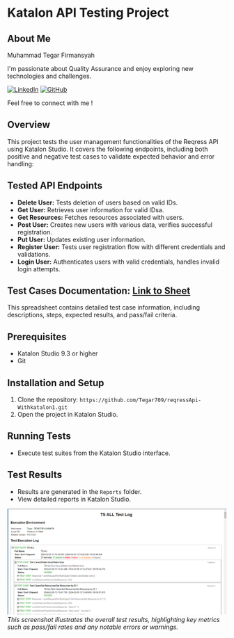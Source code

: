 # Katalon API Testing Project
## About Me

Muhammad Tegar Firmansyah 

I'm passionate about Quality Assurance and enjoy exploring new technologies and challenges.

[![LinkedIn](https://img.shields.io/badge/-Muhammad%20Tegar%20Firmansyah-white?style=for-the-badge&logo=linkedin&logoColor=blue)]((https://www.linkedin.com/in/muhtegar709/))
[![GitHub](https://img.shields.io/badge/-Muhammad%20Tegar%20Firmansyah-white?style=for-the-badge&logo=github&logoColor=black)](https://github.com/Tegar709)

Feel free to connect with me !

## Overview

This project tests the user management functionalities of the Reqress API using Katalon Studio. It covers the following endpoints, including both positive and negative test cases to validate expected behavior and error handling:

## Tested API Endpoints

* **Delete User:** Tests deletion of users based on valid IDs.
* **Get User:** Retrieves user information for valid IDsa.
* **Get Resources:** Fetches resources associated with users.
* **Post User:** Creates new users with various data, verifies successful registration.
* **Put User:** Updates existing user information.
* **Register User:** Tests user registration flow with different credentials and validations.
* **Login User:** Authenticates users with valid credentials, handles invalid login attempts.

## Test Cases Documentation: [Link to Sheet](https://docs.google.com/spreadsheets/d/1HiiQc0NQ_0aK_UZUL0oNlPPBoJVReNN9/edit?usp=sharing&ouid=116811968832464871944&rtpof=true&sd=true)

This spreadsheet contains detailed test case information, including descriptions, steps, expected results, and pass/fail criteria.

## Prerequisites

* Katalon Studio 9.3 or higher
* Git


## Installation and Setup

1. Clone the repository: `https://github.com/Tegar709/reqressApi-Withkatalon1.git`
2. Open the project in Katalon Studio.


## Running Tests

* Execute test suites from the Katalon Studio interface.

## Test Results

* Results are generated in the `Reports` folder.
* View detailed reports in Katalon Studio.

  
![Screenshot Test Suite All Test Case](https://github.com/Tegar709/reqressApi-Withkatalon1/blob/1d12b8fb306c7f64af1b2ac56003e45f82c32b0d/Screenshot/Test%20Suite%20All%20Test%20Case.png)  *This screenshot illustrates the overall test results, highlighting key metrics such as pass/fail rates and any notable errors or warnings.*

